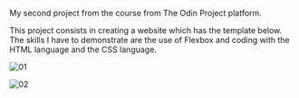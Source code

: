 My second project from the course from The Odin Project platform.

This project consists in creating a website which has the template below. The skills I have to demonstrate are the use of Flexbox and coding with the HTML language and the CSS language.

![01](https://github.com/RalucaDavid/CatCaringHub/assets/117584603/94c78aa0-edd3-4d7e-95cf-1419c1f9eb5d)

![02](https://github.com/RalucaDavid/CatCaringHub/assets/117584603/53c43f31-c628-4cf9-8b33-23acb041d61e)
